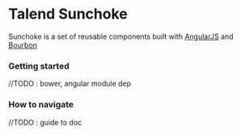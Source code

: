 Talend Sunchoke
=======

Sunchoke is a set of reusable components built with [AngularJS](https://angularjs.org/) and [Bourbon](http://bourbon.io/)

### Getting started

//TODO : bower, angular module dep

### How to navigate

//TODO : guide to doc